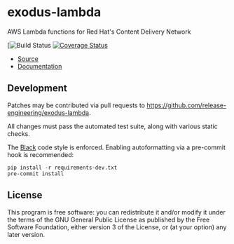 exodus-lambda
=============

AWS Lambda functions for Red Hat's Content Delivery Network

[![Build Status](https://github.com/release-engineering/exodus-lambda/actions/workflows/ci.yml/badge.svg?branch=master)
[![Coverage Status](https://coveralls.io/repos/github/release-engineering/exodus-lambda/badge.svg?branch=master)](https://coveralls.io/github/release-engineering/exodus-lambda?branch=master)

- [Source](https://github.com/release-engineering/exodus-lambda)
- [Documentation](https://release-engineering.github.io/exodus-lambda/)


Development
-----------

Patches may be contributed via pull requests to
https://github.com/release-engineering/exodus-lambda.

All changes must pass the automated test suite, along with various static
checks.

The [Black](https://black.readthedocs.io/) code style is enforced.
Enabling autoformatting via a pre-commit hook is recommended:

```
pip install -r requirements-dev.txt
pre-commit install
```


License
-------

This program is free software: you can redistribute it and/or modify
it under the terms of the GNU General Public License as published by
the Free Software Foundation, either version 3 of the License, or
(at your option) any later version.
